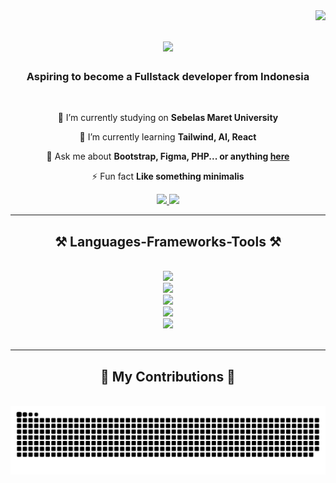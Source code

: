 <img align="right" src="https://visitor-badge.laobi.icu/badge?page_id=mamajuices2.mamajuices2" />

<h1 align="center">
    <img src="https://readme-typing-svg.herokuapp.com/?font=Righteous&size=35&center=true&vCenter=true&width=500&color=BEDFF7&height=70&duration=4000&lines=Hi+There!+👋;+I'm+Mama+Juice!;" />
</h1>

<h3 align="center">Aspiring to become a Fullstack developer from Indonesia</h3>

<br/>

<div align="center">
 
 🔭 I’m currently studying on **Sebelas Maret University**
 
 🌱 I’m currently learning **Tailwind, AI, React**

💬 Ask me about **Bootstrap, Figma, PHP... or anything [here](https://github.com/mamajuices2/mamajuices2)**

⚡ Fun fact **Like something minimalis**

 </div>
 
<div align="center"> 
  <a href="mailto:mama.juice.asiswisesa089@gmail.com">
    <img src="https://img.shields.io/badge/Gmail-333333?style=for-the-badge&logo=gmail&logoColor=red" />
  </a>
  <a href="https://www.instagram.com/mamajuices2/" target="_blank">
    <img src="https://img.shields.io/badge/Instagram-333333?style=for-the-badge&logo=instagram&logoColor=white" target="_blank" />
  </a>
</div>

 <hr/>
 
<h2 align="center">⚒️ Languages-Frameworks-Tools ⚒️</h2>
<br/>
<div align="center">
    <img src="https://skillicons.dev/icons?i=vscode,github,figma,discord,unreal" /><br>
    <img src="https://skillicons.dev/icons?i=php" /><br>
    <img src="https://skillicons.dev/icons?i=bootstrap" /><br>
    <img src="https://skillicons.dev/icons?i=nodejs" /><br>
    <img src="https://skillicons.dev/icons?i=mysql" /><br>
</div>

<br/>
<hr/>

<div align="center">
  <h2>🐍 My Contributions 🐍</h2>
  <br>
  <img alt="snake eating my contributions" src="https://raw.githubusercontent.com/salesp07/salesp07/output/github-contribution-grid-snake.svg" />
  
  <br/><br/><br/>
</div>


